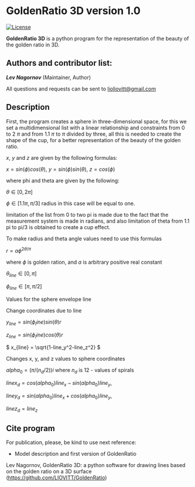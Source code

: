 GoldenRatio 3D version 1.0
====================
[![License](https://img.shields.io/badge/License-GPLv3-orange.svg)](https://github.com/)

**GoldenRatio 3D** is a python program for the representation of the beauty of the golden ratio in 3D. 

Authors and contributor list:
---
_**Lev Nagornov**_ (Maintainer, Author)

All questions and requests can be sent to lioliovitt@gmail.com  

Description
---
First, the program creates a sphere in three-dimensional space, for this we set a multidimensional list with a linear
relationship and constraints from 0 to 2 $\pi$ and from 1.1 $\pi$ to $\pi$ divided by three, all this is needed to create the shape
of the cup, for a better representation of the beauty of the golden ratio.

$x$, $y$ and $z$ are given by the following formulas:

$`
x = sin(\phi) cos(\theta),
`$
$`
y = sin(\phi) sin(\theta),
`$
$`
z = cos(\phi)
`$

where phi and theta are given by the following:

$\theta \in [0, 2\pi]$

$\phi \in [1.1 \pi,\pi/3]$
radius in this case will be equal to one.

limitation of the list from 0 to two pi is made due to the fact that the measurement system is made in radians,
and also limitation of theta from 1.1 pi to pi/3 is obtained to create a cup effect.

To make radius and theta angle values need to use this formulas

$r=a\phi^{2\theta/\pi}$

where $\phi$ is golden ration, and $a$ is arbitrary positive real constant


$\theta_{line} \in [0, \pi]$

$\phi_{line} \in [\pi, \pi/2]$

Values for the sphere envelope line


Change coordinates due to line

$`
y_{line} = sin(\phi_line)sin(\theta)r 
`$

$`
z_{line} = sin(\phi_line)cos(\theta)r 
`$

$`
x_{line} = \sqrt{1-line_y^2-line_z^2}
`$


Changes x, y, and z values to sphere coordinates

$`
alpha_0 = (\pi/(n_d/2))i 
`$
where $`n_d`$ is 12 - values of spirals

$`
line{x_d} = cos(alpha_0)line_x - sin(alpha_0)line_y, 
`$

$`
line{y_d} = sin(alpha_0)line_x + cos(alpha_0)line_y, 
`$

$`
line{z_d} = line_z
`$


## Cite program

For publication, please, be kind to use next reference:

- Model description and first version of GoldenRatio

Lev Nagornov,  GoldenRatio 3D: a python software for drawing lines based on the golden ratio on a 3D surface (https://github.com/LIOVITT/GoldenRatio)

